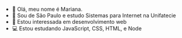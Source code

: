 - 👋 Olá, meu nome é Mariana.
- 👨 Sou de São Paulo e estudo Sistemas para Internet na Unifatecie
- 👀 Estou interessada em desenvolvimento web
- 💻 Estou estudando JavaScript, CSS, HTML, e Node
